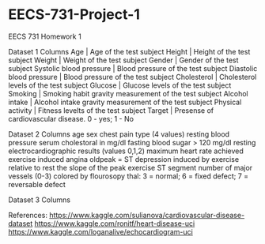 # EECS-731-Project-1
EECS 731 Homework 1  

Dataset 1 Columns
Age         | Age of the test subject
Height      | Height of the test subject
Weight      | Weight of the test subject
Gender      | Gender of the test subject
Systolic blood pressure   | Blood pressure of the test subject
Diastolic blood pressure  | Blood pressure of the test subject
Cholesterol | Cholesterol levels of the test subject
Glucose     | Glucose levels of the test subject
Smoking     | Smoking habit gravity measurement of the test subject
Alcohol intake    | Alcohol intake gravity measurement of the test subject
Physical activity | Fitness levelts of the test subject
Target | Presense of cardiovascular disease. 0 - yes; 1 - No

Dataset 2 Columns
age
sex
chest pain type (4 values)
resting blood pressure
serum cholestoral in mg/dl
fasting blood sugar > 120 mg/dl
resting electrocardiographic results (values 0,1,2)
maximum heart rate achieved
exercise induced angina
oldpeak = ST depression induced by exercise relative to rest
the slope of the peak exercise ST segment
number of major vessels (0-3) colored by flourosopy
thal: 3 = normal; 6 = fixed defect; 7 = reversable defect

Dataset 3 Columns

References:
https://www.kaggle.com/sulianova/cardiovascular-disease-dataset 
https://www.kaggle.com/ronitf/heart-disease-uci
https://www.kaggle.com/loganalive/echocardiogram-uci
